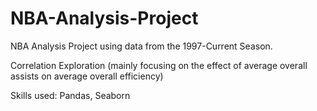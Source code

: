 # NBA-Analysis-Project

NBA Analysis Project using data from the 1997-Current Season.

Correlation Exploration (mainly focusing on the effect of average overall assists on average overall efficiency)

Skills used: Pandas, Seaborn
